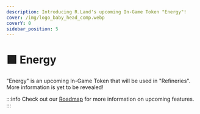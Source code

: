 ```yaml
---
description: Introducing R.Land's upcoming In-Game Token "Energy"!
cover: /img/logo_baby_head_comp.webp
coverY: 0
sidebar_position: 5
---
```


# 🟩 Energy

"Energy" is an upcoming In-Game Token that will be used in "Refineries". More information is yet to be revealed!

:::info
Check out our [Roadmap](//upcoming-features/roadmap) for more information on upcoming features.
:::
